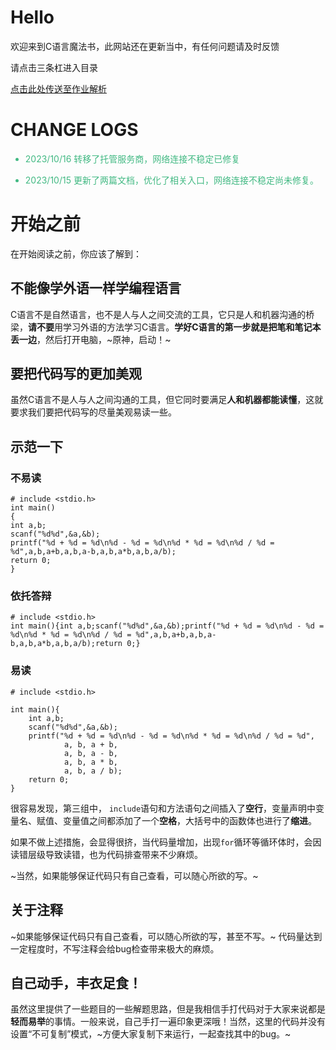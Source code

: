 # Hello

欢迎来到C语言魔法书，此网站还在更新当中，有任何问题请及时反馈

请点击三条杠进入目录

<font color=#42b983>[点击此处传送至作业解析](/pages/作业.md)</font>


# CHANGE LOGS

<font color=#42b983>

 - 2023/10/16 转移了托管服务商，网络连接不稳定已修复

 - 2023/10/15 更新了两篇文档，优化了相关入口，网络连接不稳定尚未修复。

 
</font>


# 开始之前

在开始阅读之前，你应该了解到：

## 不能像学外语一样学编程语言

 C语言不是自然语言，也不是人与人之间交流的工具，它只是人和机器沟通的桥梁，**请不要**用学习外语的方法学习C语言。**学好C语言的第一步就是把笔和笔记本丢一边**，然后打开电脑，~原神，启动！~

## 要把代码写的更加美观

 虽然C语言不是人与人之间沟通的工具，但它同时要满足**人和机器都能读懂**，这就要求我们要把代码写的尽量美观易读一些。

 ## 示范一下

 <!-- tabs:start -->

 ### **不易读**

```clike
# include <stdio.h>
int main()
{
int a,b;
scanf("%d%d",&a,&b);
printf("%d + %d = %d\n%d - %d = %d\n%d * %d = %d\n%d / %d = %d",a,b,a+b,a,b,a-b,a,b,a*b,a,b,a/b);
return 0;
}
```

### **依托答辩**

 ```clike
# include <stdio.h>
int main(){int a,b;scanf("%d%d",&a,&b);printf("%d + %d = %d\n%d - %d = %d\n%d * %d = %d\n%d / %d = %d",a,b,a+b,a,b,a-b,a,b,a*b,a,b,a/b);return 0;}
 ```

 ### **易读**

```clike
# include <stdio.h>

int main(){
    int a,b;
    scanf("%d%d",&a,&b);
    printf("%d + %d = %d\n%d - %d = %d\n%d * %d = %d\n%d / %d = %d",
            a, b, a + b,
            a, b, a - b,
            a, b, a * b,
            a, b, a / b);
    return 0;
}
```

 <!-- tabs:end -->

很容易发现，第三组中，  `include`语句和方法语句之间插入了**空行**，变量声明中变量名、赋值、变量值之间都添加了一个**空格**，大括号中的函数体也进行了**缩进**。

如果不做上述措施，会显得很挤，当代码量增加，出现`for`循环等循环体时，会因读错层级导致读错，也为代码排查带来不少麻烦。

~当然，如果能够保证代码只有自己查看，可以随心所欲的写。~

## 关于注释

~如果能够保证代码只有自己查看，可以随心所欲的写，甚至不写。~ 代码量达到一定程度时，不写注释会给bug检查带来极大的麻烦。

## 自己动手，丰衣足食！

虽然这里提供了一些题目的一些解题思路，但是我相信手打代码对于大家来说都是**轻而易举**的事情。一般来说，自己手打一遍印象更深哦！当然，这里的代码并没有设置“不可复制”模式，~方便大家复制下来运行，一起查找其中的bug。~

 